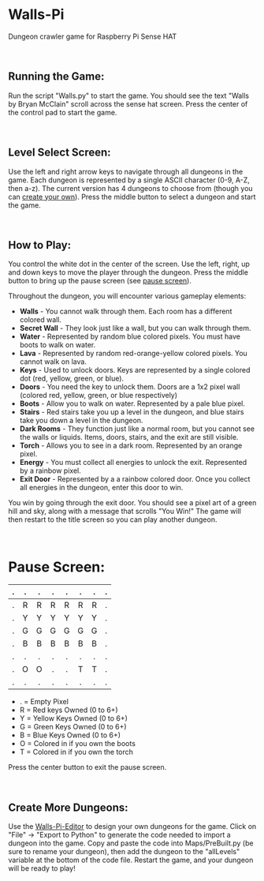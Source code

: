 # Walls-Pi
Dungeon crawler game for Raspberry Pi Sense HAT

<br>

## Running the Game:
Run the script "Walls.py" to start the game. You should see the text "Walls by Bryan McClain" scroll across the sense hat screen. Press the center of the control pad to start the game.

<br>

## Level Select Screen:
Use the left and right arrow keys to navigate through all dungeons in the game. Each dungeon is represented by a single ASCII character (0-9, A-Z, then a-z). The current version has 4 dungeons to choose from (though you can [create your own](#create-more-dungeons)). Press the middle button to select a dungeon and start the game.

<br>

## How to Play:
You control the white dot in the center of the screen. Use the left, right, up and down keys to move the player through the dungeon. Press the middle button to bring up the pause screen (see [pause screen](#pause-screen)).

Throughout the dungeon, you will encounter various gameplay elements:
* __Walls__ - You cannot walk through them. Each room has a different colored wall.
* __Secret Wall__ - They look just like a wall, but you can walk through them.
* __Water__ - Represented by random blue colored pixels. You must have boots to walk on water.
* __Lava__ - Represented by random red-orange-yellow colored pixels. You cannot walk on lava.
* __Keys__ - Used to unlock doors. Keys are represented by a single colored dot (red, yellow, green, or blue).
* __Doors__ - You need the key to unlock them. Doors are a 1x2 pixel wall (colored red, yellow, green, or blue respectively)
* __Boots__ - Allow you to walk on water. Represented by a pale blue pixel.
* __Stairs__ - Red stairs take you up a level in the dungeon, and blue stairs take you down a level in the dungeon.
* __Dark Rooms__ - They function just like a normal room, but you cannot see the walls or liquids. Items, doors, stairs, and the exit are still visible.
* __Torch__ - Allows you to see in a dark room. Represented by an orange pixel.
* __Energy__ - You must collect all energies to unlock the exit. Represented by a rainbow pixel.
* __Exit Door__ - Represented by a a rainbow colored door. Once you collect all energies in the dungeon, enter this door to win.

You win by going through the exit door. You should see a pixel art of a green hill and sky, along with a message that scrolls "You Win!" The game will then restart to the title screen so you can play another dungeon.

<br>

# Pause Screen:
| . | . | . | . | . | . | . | . |
|:-:|:-:|:-:|:-:|:-:|:-:|:-:|:-:|
| . | R | R | R | R | R | R | . |
| . | Y | Y | Y | Y | Y | Y | . |
| . | G | G | G | G | G | G | . |
| . | B | B | B | B | B | B | . |
| . | . | . | . | . | . | . | . |
| . | O | O | . | . | T | T | . |
| . | . | . | . | . | . | . | . |

* . = Empty Pixel
* R = Red keys Owned (0 to 6+)
* Y = Yellow Keys Owned (0 to 6+)
* G = Green Keys Owned (0 to 6+)
* B = Blue Keys Owned (0 to 6+)
* O = Colored in if you own the boots
* T = Colored in if you own the torch

Press the center button to exit the pause screen.

<br>

## Create More Dungeons:
Use the [Walls-Pi-Editor](https://github.com/ComprosoftCEO/Walls-Pi-Editor) to design your own dungeons for the game. Click on "File" -> "Export to Python" to generate the code needed to import a dungeon into the game. Copy and paste the code into Maps/PreBuilt.py (be sure to rename your dungeon), then add the dungeon to the "allLevels" variable at the bottom of the code file. Restart the game, and your dungeon will be ready to play!
